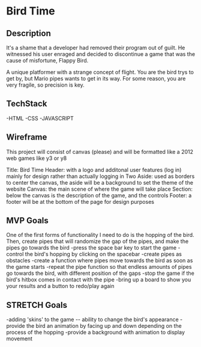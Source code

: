 # Bird Time

## Description
It's a shame that a developer had removed their program out of guilt. He witnessed his user enraged and decided to discontinue a game that was the cause of misfortune, Flappy Bird.

A unique platformer with a strange concept of flight. You are the bird trys to get by, but Mario pipes wants to get in its way. For some reason, you are very fragile, so precision is key.


## TechStack
-HTML
-CSS
-JAVASCRIPT

## Wireframe

This project will consist of canvas (please)
and will be formatted like a 2012 web games like y3 or y8

Title: Bird Time
Header: with a logo and additonal user features (log in) mainly for design rather than actually logging in
Two Aside: used as borders to center the canvas, the aside will be a background to set the theme of the website
Canvas: the main scene of where the game will take place
Section: below the canvas is the description of the game, and the controls
Footer: a footer will be at the bottom of the page for design purposes


## MVP Goals
One of the first forms of functionality I need to do is the hopping of the bird.
Then, create pipes that will randomize the gap of the pipes, and make the pipes go towards the bird
-press the space bar key to start the game
-control the bird's hopping by clicking on the spacebar
-create pipes as obstacles
-create a function where pipes move towards the bird as soon as the game starts
-repeat the pipe function so that endless amounts of pipes go towards the bird, with different position of the gaps
-stop the game if the bird's hitbox comes in contact with the pipe
-bring up a board to show you your results and a button to redo/play again

## STRETCH Goals
-adding 'skins' to the game -- ability to change the bird's appearance
-provide the bird an animation by facing up and down depending on the process of the hopping
-provide a background with animation to display movement